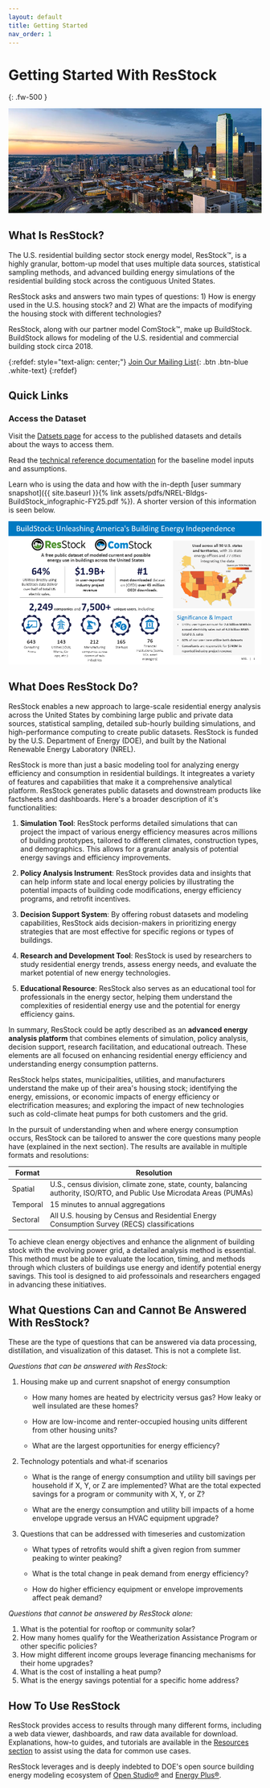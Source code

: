 ```yaml
---
layout: default
title: Getting Started
nav_order: 1
---
```


# Getting Started With ResStock
{: .fw-500 }

![](/assets/images/city-skyline-istock-1155981768.jpg)

## What Is ResStock?

The U.S. residential building sector stock energy model, ResStock™, is a highly granular, bottom-up model that uses multiple data sources, statistical sampling methods, and advanced building energy simulations of the residential building stock across the contiguous United States.

ResStock asks and answers two main types of questions: 1) How is energy used in the U.S. housing stock? and 2) What are the impacts of modifying the housing stock with different technologies?

ResStock, along with our partner model ComStock™, make up BuildStock. BuildStock allows for modeling of the U.S. residential and commercial building stock circa 2018.

{:refdef: style="text-align: center;"}
[Join Our Mailing List](https://www.nrel.gov/buildings/end-use-load-profiles#contact){: .btn .btn-blue .white-text}
{:refdef}

## Quick Links

### Access the Dataset
Visit the [Datsets page](https://resstock.nrel.gov/datasets) for access to the published datasets and details about the ways to access them.

Read the [technical reference documentation](https://docs.nrel.gov/docs/fy25osti/91621.pdf) for the baseline model inputs and assumptions.

Learn who is using the data and how with the in-depth [user summary snapshot]({{  site.baseurl  }}{% link assets/pdfs/NREL-Bldgs-BuildStock_infographic-FY25.pdf %}). A shorter version of this information is seen below.

![](/assets/images/BuildStock_Engagement_Highlight_Slide_1.png)

## What Does ResStock Do?
ResStock enables a new approach to large-scale residential energy analysis across the United States by combining large public and private data sources, statistical sampling, detailed sub-hourly building simulations, and high-performance computing to create public datasets. ResStock is funded by the U.S. Department of Energy (DOE), and built by the National Renewable Energy Laboratory (NREL).

ResStock is more than just a basic modeling tool for analyzing energy efficiency and consumption in residential buildings. It integreates a variety of features and capabilities that make it a comprehensive analytical platform. ResStock generates public datasets and downstream products like factsheets and dashboards. Here's a broader description of it's functionalities:

1. **Simulation Tool**: ResStock performs detailed simulations that can project the impact of various energy efficiency measures acros millions of building prototypes, tailored to different climates, construction types, and demographics. This allows for a granular analysis of potential energy savings and efficiency improvements.

2. **Policy Analysis Instrument**: ResStock provides data and insights that can help inform state and local energy policies by illustrating the potential impacts of building code modifications, energy efficiency programs, and retrofit incentives.

3. **Decision Support System**: By offering robust datasets and modeling capabilities, ResStock aids decision-makers in prioritizing energy strategies that are most effective for specific regions or types of buildings.

4. **Research and Development Tool**: ResStock is used by researchers to study residential energy trends, assess energy needs, and evaluate the market potential of new energy technologies.

5. **Educational Resource**: ResStock also serves as an educational tool for professionals in the energy sector, helping them understand the complexities of residential energy use and the potential for energy efficiency gains.

In summary, ResStock could be aptly described as an **advanced energy analysis platform** that combines elements of simulation, policy analysis, decision support, research facilitation, and educational outreach. These elements are all focused on enhancing residential energy efficiency and understanding energy consumption patterns.

ResStock helps states, municipalities, utilities, and manufacturers understand the make up of their area's housing stock; identifying the energy, emissions, or economic impacts of energy efficiency or electrification measures; and exploring the impact of new technologies such as cold-climate heat pumps for both customers and the grid.

In the pursuit of understanding when and where energy consumption occurs, ResStock can be tailored to answer the core questions many people have (explained in the next section). The results are available in multiple formats and resolutions:

| Format | Resolution |
| --- | --- |
| Spatial | U.S., census division, climate zone, state, county, balancing authority, ISO/RTO, and Public Use Microdata Areas (PUMAs)|
| Temporal | 15 minutes to annual aggregations |
| Sectoral | All U.S. housing by Census and Residential Energy Consumption Survey (RECS) classifications |

To achieve clean energy objectives and enhance the alignment of building stock with the evolving power grid, a detailed analysis method is essential. This method must be able to evaluate the location, timing, and methods through which clusters of buildings use energy and identify potential energy savings. This tool is designed to aid professoinals and researchers engaged in advancing these initiatives.

## What Questions Can and Cannot Be Answered With ResStock?
These are the type of questions that can be answered via data processing, distillation, and visualization of this dataset. This is not a complete list.

_Questions that can be answered with ResStock:_
1. Housing make up and current snapshot of energy consumption

    - How many homes are heated by electricity versus gas? How leaky or well insulated are these homes?

    - How are low-income and renter-occupied housing units different from other housing units?

    - What are the largest opportunities for energy efficiency?

2. Technology potentials and what-if scenarios

    - What is the range of energy consumption and utility bill savings per household if X, Y, or Z are implemented? What are the total expected savings for a program or community with X, Y, or Z?

    - What are the energy consumption and utility bill impacts of a home envelope upgrade versus an HVAC equipment upgrade?

3. Questions that can be addressed with timeseries and customization

    - What types of retrofits would shift a given region from summer peaking to winter peaking?

    - What is the total change in peak demand from energy efficiency?
    
    - How do higher efficiency equipment or envelope improvements affect peak demand?

_Questions that cannot be answered by ResStock alone:_
1. What is the potential for rooftop or community solar?
2. How many homes qualify for the Weatherization Assistance Program or other specific policies?
3. How might different income groups leverage financing mechanisms for their home upgrades?
4. What is the cost of installing a heat pump?
5. What is the energy savings potential for a specific home address?

## How To Use ResStock
ResStock provides access to results through many different forms, including a web data viewer, dashboards, and raw data available for download. Explanations, how-to guides, and tutorials are available in the [Resources section](https://nrel.github.io/ResStock.github.io/docs/resources/resources.html) to assist using the data for common use cases.

ResStock leverages and is deeply indebted to DOE's open source building energy modeling ecosystem of [Open Studio®](https://openstudio.net/) and [Energy Plus®](https://energyplus.net/). 